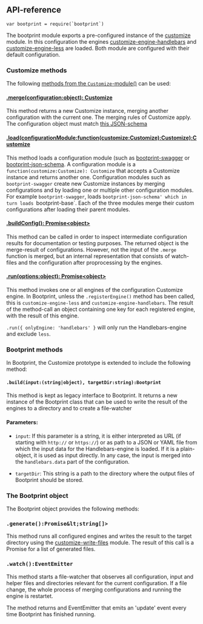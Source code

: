 ## API-reference

```
var bootprint = require(`bootprint`)
```

The bootprint module exports a pre-configured instance of the [customize](https://npmjs.com/package/customize) module.
In this configuration the engines [customize-engine-handlebars](https://npmjs.com/package/customize-engine-handlebars) and
[customize-engine-less](https://npmjs.com/package/customize-engine-less) are loaded. Both module are configured with their default configuration.

    
### Customize methods

The following [methods from the `Customize`-module()](https://github.com/nknapp/customize/blob/v0.7.0/README.md#customizecustomize) can be used:

#### [.merge(configuration:object): Customize](https://github.com/nknapp/customize/blob/v0.7.0/README.md#module_customize..Customize+merge)


This method returns a new Customize instance, merging another configuration with the current one.
The merging rules of Customize apply. The configuration object must match [this JSON-schema](doc/configuration-schema.json)

#### [.load(configurationModule:function(customize:Customize):Customize):Customize](https://github.com/nknapp/customize/blob/v0.7.0/README.md#customizeloadcustomizemodule--customize)


This method loads a configuration module (such as [bootprint-swagger](https://npmjs.com/package/bootprint-swagger) or [bootprint-json-schema](https://npmjs.com/package/bootprint-json-schema).
A configuration module is a `function(customize:Customize): Customize` that accepts a Customize instance and 
returns another one. Configuration modules such as `bootprint-swagger` create new Customize instances by 
merging configurations and by loading one or multiple other configuration modules. For example `bootprint-swagger`, 
loads `bootprint-json-schema' which in turn loads `bootprint-base`. Each of the three modules merge their 
custom configurations after loading their parent modules.

#### [.buildConfig(): Promise&lt;object>](https://github.com/nknapp/customize/blob/v0.7.0/README.md#customizebuildconfig--promiseobject)


This method can be called in order to inspect intermediate configuration results for documentation or testing purposes.
The returned object is the merge-result of configurations. However, not the input of the `.merge` function is merged,
but an internal representation that consists of watch-files and the configuration after proprocessing by the engines.

#### [.run(options:object): Promise&lt;object>](https://github.com/nknapp/customize/blob/v0.7.0/README.md#customizerunoptions--promiseobject)


This method invokes one or all engines of the configuration Customize engine. In Bootprint, unless the `.registerEngine()`
method has been called, this is `customize-engine-less` and `customize-engine-handlebars`.
The result of the method-call an object containing one key for each registered engine, with the result of this engine.

`.run({ onlyEngine: 'handlebars' }` will only run the Handlebars-engine and exclude `less`.
    

### Bootprint methods

In Bootprint, the Customize prototype is extended to include the following method: 

#### `.build(input:(string|object), targetDir:string):Bootprint`

This method is kept as legacy interface to Bootprint. It returns a new instance of the Bootprint class that can
be used to write the result of the engines to a directory and to create a file-watcher

#### Parameters: 

* `input`: If this parameter is a string, it is either interpreted as URL (if starting with `http://` or `https://`) 
or as path to a JSON or YAML file from which the input data for the Handlebars-engine is loaded. If it is a plain-object, it is 
used as input directly. In any case, the input is merged into the `handlebars.data` part of the configuration.

* `targetDir`: This string is a path to the directory where the output files of Bootprint should be stored.

### The Bootprint object 

The Bootprint object provides the following methods:

### `.generate():Promise&lt;string[]>`

This method runs all configured engines and writes the result to the target directory using the [customize-write-files](https://npmjs.com/package/customize-write-files)
module. The result of this call is a Promise for a list of generated files.

### `.watch():EventEmitter`

This method starts a file-watcher that observes all configuration, input and helper files and directories relevant for the current 
configuration. If a file change, the whole process of merging configurations and running the engine is restartet.

The method returns and EventEmitter that emits an 'update' event every time Bootprint has finished running.
